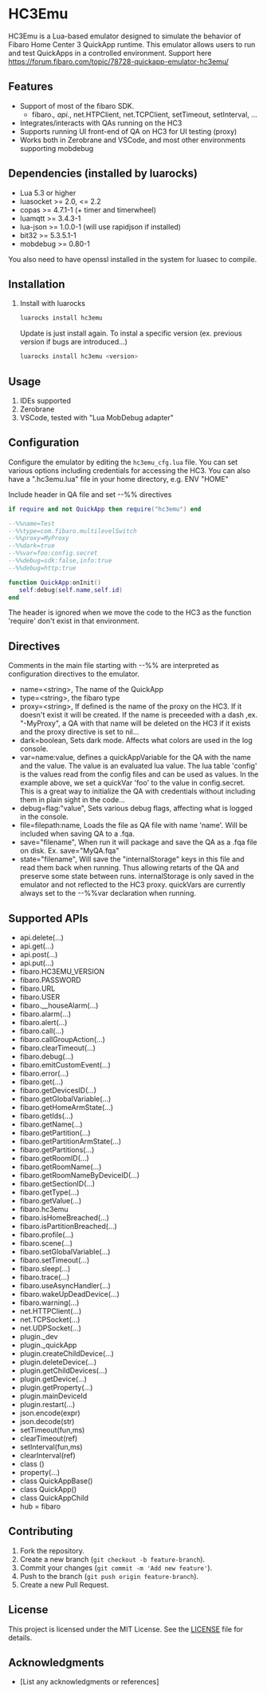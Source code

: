 # HC3Emu

HC3Emu is a Lua-based emulator designed to simulate the behavior of Fibaro Home Center 3 QuickApp runtime. This emulator allows users to run and test QuickApps in a controlled environment.
Support here https://forum.fibaro.com/topic/78728-quickapp-emulator-hc3emu/

## Features

- Support of most of the fibaro SDK.
  - fibaro.*, api.*, net.HTPClient, net.TCPClient, setTimeout, setInterval, ...
- Integrates/interacts with QAs running on the HC3
- Supports running UI front-end of QA on HC3 for UI testing (proxy)
- Works both in Zerobrane and VSCode, and most other environments supporting mobdebug

## Dependencies (installed by luarocks)

- Lua 5.3 or higher
- luasocket >= 2.0, <= 2.2
- copas >= 4.7.1-1 (+ timer and timerwheel)
- luamqtt >= 3.4.3-1
- lua-json >= 1.0.0-1  (will use rapidjson if installed)
- bit32 >= 5.3.5.1-1
- mobdebug >= 0.80-1

You also need to have openssl installed in the system for luasec to compile.

## Installation

1. Install with luarocks
    ```bash
    luarocks install hc3emu
    ```
    Update is just install again. To instal a specific version (ex. previous version if bugs are introduced...)
    ```bash
    luarocks install hc3emu <version>
    ```

## Usage

1. IDEs supported
  1. Zerobrane
  2. VSCode, tested with "Lua MobDebug adapter"

## Configuration

Configure the emulator by editing the `hc3emu_cfg.lua` file. You can set various options including credentials for accessing the HC3.
You can also have a ".hc3emu.lua" file in your home directory, e.g. ENV "HOME"

Include header in QA file and set --%% directives
```lua
if require and not QuickApp then require("hc3emu") end

--%%name=Test
--%%type=com.fibaro.multilevelSwitch
--%%proxy=MyProxy
--%%dark=true
--%%var=foo:config.secret
--%%debug=sdk:false,info:true
--%%debug=http:true

function QuickApp:onInit()
   self:debug(self.name,self.id)
end
```
The header is ignored when we move the code to the HC3 as the function 'require' don't exist in that environment.

## Directives
Comments in the main file starting with --%% are interpreted as configuration directives to the emulator.
- name=&lt;string>, The name of the QuickApp
- type=&lt;string>, the fibaro type
- proxy=&lt;string>, If defined is the name of the proxy on the HC3. If it doesn't exist it will be created. If the name is preceeded with a dash ,ex. "-MyProxy", a QA with that name will be deleted on the HC3 if it exists and the proxy directive is set to nil...
- dark=boolean, Sets dark mode. Affects what colors are used in the log console.
- var=name:value, defines a quickAppVariable for the QA with the name and the value. The value is an evaluated lua value. The lua table 'config' is the values read from the config files and can be used as values. In the example above, we set a quickVar 'foo' to the value in config.secret. This is a great way to initialize the QA with credentials without including them in plain sight in the code...
- debug=flag:"value", Sets various debug flags, affecting what is logged in the console.
- file=filepath:name, Loads the file as QA file with name 'name'. Will be included when saving QA to a .fqa.
- save="filename", When run it will package and save the QA as a .fqa file on disk. Ex. save="MyQA.fqa"
- state="filename", Will save the "internalStorage" keys in this file and read them back when running. Thus allowing retarts of the QA and preserve some state between runs. internalStorage is only saved in the emulator and not reflected to the HC3 proxy. quickVars are currently always set to the --%%var declaration when running.

## Supported APIs

- api.delete(...)
- api.get(...)
- api.post(...)
- api.put(...)
- fibaro.HC3EMU_VERSION
- fibaro.PASSWORD
- fibaro.URL
- fibaro.USER
- fibaro.__houseAlarm(...)
- fibaro.alarm(...)
- fibaro.alert(...)
- fibaro.call(...)
- fibaro.callGroupAction(...)
- fibaro.clearTimeout(...)
- fibaro.debug(...)
- fibaro.emitCustomEvent(...)
- fibaro.error(...)
- fibaro.get(...)
- fibaro.getDevicesID(...)
- fibaro.getGlobalVariable(...)
- fibaro.getHomeArmState(...)
- fibaro.getIds(...)
- fibaro.getName(...)
- fibaro.getPartition(...)
- fibaro.getPartitionArmState(...)
- fibaro.getPartitions(...)
- fibaro.getRoomID(...)
- fibaro.getRoomName(...)
- fibaro.getRoomNameByDeviceID(...)
- fibaro.getSectionID(...)
- fibaro.getType(...)
- fibaro.getValue(...)
- fibaro.hc3emu
- fibaro.isHomeBreached(...)
- fibaro.isPartitionBreached(...)
- fibaro.profile(...)
- fibaro.scene(...)
- fibaro.setGlobalVariable(...)
- fibaro.setTimeout(...)
- fibaro.sleep(...)
- fibaro.trace(...)
- fibaro.useAsyncHandler(...)
- fibaro.wakeUpDeadDevice(...)
- fibaro.warning(...)
- net.HTTPClient(...)
- net.TCPSocket(...)
- net.UDPSocket(...)
- plugin._dev
- plugin._quickApp
- plugin.createChildDevice(...)
- plugin.deleteDevice(...)
- plugin.getChildDevices(...)
- plugin.getDevice(...)
- plugin.getProperty(...)
- plugin.mainDeviceId
- plugin.restart(...)
- json.encode(expr)
- json.decode(str)
- setTimeout(fun,ms)
- clearTimeout(ref)
- setInterval(fun,ms)
- clearInterval(ref)
- class <name>(<parent>)
- property(...)
- class QuickAppBase()
- class QuickApp()
- class QuickAppChild
- hub = fibaro

## Contributing

1. Fork the repository.
2. Create a new branch (`git checkout -b feature-branch`).
3. Commit your changes (`git commit -m 'Add new feature'`).
4. Push to the branch (`git push origin feature-branch`).
5. Create a new Pull Request.

## License

This project is licensed under the MIT License. See the [LICENSE](LICENSE) file for details.

## Acknowledgments

- [List any acknowledgments or references]
